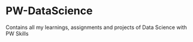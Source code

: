 # PW-DataScience
Contains all my learnings, assignments and projects of Data Science with PW Skills
